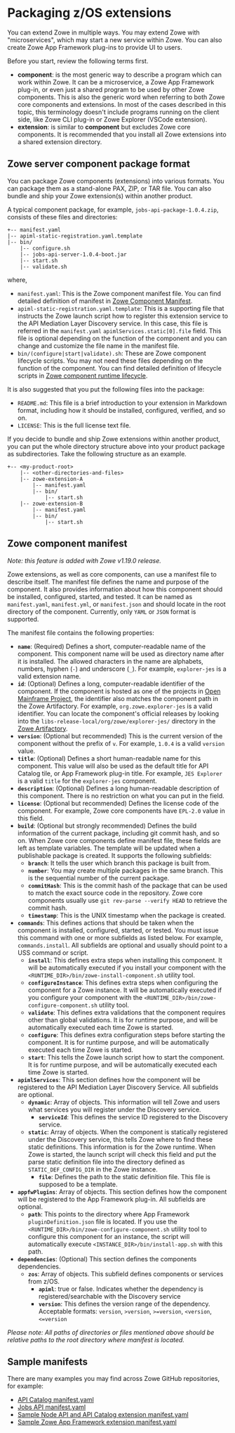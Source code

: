 # Packaging z/OS extensions

You can extend Zowe in multiple ways. You may extend Zowe with "microservices", which may start a new service within Zowe. You can also create Zowe App Framework plug-ins to provide UI to users.

Before you start, review the following terms first. 

- **component**: is the most generic way to describe a program which can work within Zowe. It can be a microservice, a Zowe App Framework plug-in, or even just a shared program to be used by other Zowe components. This is also the generic word when referring to both Zowe core components and extensions. In most of the cases described in this topic, this terminology doesn't include programs running on the client side, like Zowe CLI plug-in or Zowe Explorer (VSCode extension).
- **extension**: is similar to **component** but excludes Zowe core components. It is recommended that you install all Zowe extensions into a shared extension directory.

## Zowe server component package format

You can package Zowe components (extensions) into various formats. You can package them as a stand-alone PAX, ZIP, or TAR file. You can also bundle and ship your Zowe extension(s) within another product.

A typical component package, for example, `jobs-api-package-1.0.4.zip`, consists of these files and directories:

```
+-- manifest.yaml
|-- apiml-static-registration.yaml.template
|-- bin/
    |-- configure.sh
    |-- jobs-api-server-1.0.4-boot.jar
    |-- start.sh
    |-- validate.sh
```

where,

- `manifest.yaml`: This is the Zowe component manifest file. You can find detailed definition of manifest in [Zowe Component Manifest](#zowe-component-manifest).
- `apiml-static-registration.yaml.template`: This is a supporting file that instructs the Zowe launch script how to register this extension service to the API Mediation Layer Discovery service. In this case, this file is referred in the `manifest.yaml` `apimlServices.static[0].file` field. This file is optional depending on the function of the component and you can change and customize the file name in the manifest file.
- `bin/(configure|start|validate).sh`: These are Zowe component lifecycle scripts. You may not need these files depending on the function of the component. You can find detailed definition of lifecycle scripts in [Zowe component runtime lifecycle](lifecycling-with-zwesvstc.md#zowe-component-runtime-lifecycle).

It is also suggested that you put the following files into the package:

- `README.md`: This file is a brief introduction to your extension in Markdown format, including how it should be installed, configured, verified, and so on.
- `LICENSE`: This is the full license text file.

If you decide to bundle and ship Zowe extensions within another product, you can put the whole directory structure above into your product package as subdirectories. Take the following structure as an example.

```
+-- <my-product-root>
    |-- <other-directories-and-files>
    |-- zowe-extension-A
        |-- manifest.yaml
        |-- bin/
            |-- start.sh
    |-- zowe-extension-B
        |-- manifest.yaml
        |-- bin/
            |-- start.sh
```

## Zowe component manifest

_Note: this feature is added with Zowe v1.19.0 release._

Zowe extensions, as well as core components, can use a manifest file to describe itself. The manifest file defines the name and purpose of the component. It also provides information about how this component should be installed, configured, started, and tested. It can be named as `manifest.yaml`, `manifest.yml`, or `manifest.json` and should locate in the root directory of the component. Currently, only `YAML` or `JSON` format is supported.

The manifest file contains the following properties:

- **`name`**: (Required) Defines a short, computer-readable name of the component. This component name will be used as directory name after it is installed. The allowed characters in the name are alphabets, numbers, hyphen (`-`) and underscore (`_`). For example, `explorer-jes` is a valid extension name.
- **`id`**: (Optional) Defines a long, computer-readable identifier of the component. If the component is hosted as one of the projects in [Open Mainframe Project](https://www.openmainframeproject.org/), the identifier also matches the component path in the Zowe Artifactory. For example, `org.zowe.explorer-jes` is a valid identifier. You can locate the component's official releases by looking into the `libs-release-local/org/zowe/explorer-jes/` directory in the [Zowe Artifactory](https://zowe.jfrog.io/ui/repos/tree/General/libs-release-local%2Forg%2Fzowe%2Fexplorer-jes).
- **`version`**: (Optional but recommended) This is the current version of the component without the prefix of `v`. For example, `1.0.4` is a valid `version` value.
- **`title`**: (Optional) Defines a short human-readable name for this component. This value will also be used as the default title for API Catalog tile, or App Framework plug-in title. For example, `JES Explorer` is a valid `title` for the `explorer-jes` component.
- **`description`**: (Optional) Defines a long human-readable description of this component. There is no restriction on what you can put in the field.
- **`license`**: (Optional but recommended) Defines the license code of the component. For example, Zowe core components have `EPL-2.0` value in this field.
- **`build`**: (Optional but strongly recommended) Defines the build information of the current package, including git commit hash, and so on. When Zowe core components define manifest file, these fields are left as template variables. The template will be updated when a publishable package is created. It supports the following subfields:
  * **`branch`**: It tells the user which branch this package is built from.
  * **`number`**: You may create multiple packages in the same branch. This is the sequential number of the current package.
  * **`commitHash`**: This is the commit hash of the package that can be used to match the exact source code in the repository. Zowe core components usually use `git rev-parse --verify HEAD` to retrieve the commit hash.
  * **`timestamp`**: This is the UNIX timestamp when the package is created.
- **`commands`**: This defines actions that should be taken when the component is installed, configured, started, or tested. You must issue this command with one or more subfields as listed below. For example, `commands.install`. All subfields are optional and usually should point to a USS command or script.
  * **`install`**: This defines extra steps when installing this component. It will be automatically executed if you install your component with the `<RUNTIME_DIR>/bin/zowe-install-component.sh` utility tool.
  * **`configureInstance`**: This defines extra steps when configuring the component for a Zowe instance. It will be automatically executed if you configure your component with the `<RUNTIME_DIR>/bin/zowe-configure-component.sh` utility tool.
  * **`validate`**: This defines extra validations that the component requires other than global validations. It is for runtime purpose, and will be automatically executed each time Zowe is started.
  * **`configure`**: This defines extra configuration steps before starting the component. It is for runtime purpose, and will be automatically executed each time Zowe is started.
  * **`start`**: This tells the Zowe launch script how to start the component. It is for runtime purpose, and will be automatically executed each time Zowe is started.
- **`apimlServices`**: This section defines how the component will be registered to the API Mediation Layer Discovery Service. All subfields are optional.
  * **`dynamic`**: Array of objects. This information will tell Zowe and users what services you will register under the Discovery service.
    - **`serviceId`**: This defines the service ID registered to the Discovery service.
  * **`static`**: Array of objects. When the component is statically registered under the Discovery service, this tells Zowe where to find these static definitions. This information is for the Zowe runtime. When Zowe is started, the launch script will check this field and put the parse static definition file into the directory defined as `STATIC_DEF_CONFIG_DIR` in the Zowe instance.
    - **`file`**: Defines the path to the static definition file. This file is supposed to be a template.
- **`appfwPlugins`**: Array of objects. This section defines how the component will be registered to the App Framework plug-in. All subfields are optional.
  * **`path`**: This points to the directory where App Framework `pluginDefinition.json` file is located. If you use the `<RUNTIME_DIR>/bin/zowe-configure-component.sh` utility tool to configure this component for an instance, the script will automatically execute `<INSTANCE_DIR>/bin/install-app.sh` with this path.
- **`dependencies`**: (Optional) This section defines the components dependencies.
  * **`zos`**: Array of objects. This subfield defines components or services from z/OS.
    - **`apiml`**: true or false. Indicates whether the dependency is registered/searchable with the Discovery service
    - **`version`**: This defines the version range of the dependency. Acceptable formats: `version`, `>version`, `>=version`, `<version`, `<=version`

_Please note: All paths of directories or files mentioned above should be relative paths to the root directory where manifest is located._

## Sample manifests

There are many examples you may find across Zowe GitHub repositories, for example:

- [API Catalog manifest.yaml](https://github.com/zowe/api-layer/blob/master/api-catalog-package/src/main/resources/manifest.yaml)
- [Jobs API manifest.yaml](https://github.com/zowe/jobs/blob/master/jobs-zowe-server-package/src/main/resources/manifest.yaml)
- [Sample Node API and API Catalog extension manifest.yaml](https://github.com/zowe/sample-node-api/blob/master/manifest.yaml)
- [Sample Zowe App Framework extension manifest.yaml](https://github.com/zowe/sample-trial-app/blob/master/manifest.yaml)
